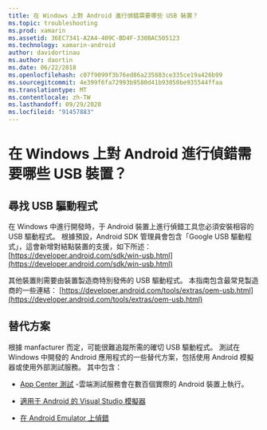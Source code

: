 ```yaml
---
title: 在 Windows 上對 Android 進行偵錯需要哪些 USB 裝置？
ms.topic: troubleshooting
ms.prod: xamarin
ms.assetid: 36EC7341-A2A4-409C-BD4F-330BAC505123
ms.technology: xamarin-android
author: davidortinau
ms.author: daortin
ms.date: 06/22/2018
ms.openlocfilehash: c07f9099f3b76ed86a235883ce335ce19a426b99
ms.sourcegitcommit: 4e399f6fa72993b9580d41b93050be935544ffaa
ms.translationtype: MT
ms.contentlocale: zh-TW
ms.lasthandoff: 09/29/2020
ms.locfileid: "91457883"
---
```

# <a name="what-usb-drivers-do-i-need-to-debug-android-on-windows"></a>在 Windows 上對 Android 進行偵錯需要哪些 USB 裝置？

## <a name="finding-usb-drivers"></a>尋找 USB 驅動程式

在 Windows 中進行開發時，于 Android 裝置上進行偵錯工具您必須安裝相容的 USB 驅動程式。 根據預設，Android SDK 管理員會包含「Google USB 驅動程式」，這會新增對結點裝置的支援，如下所述： [https://developer.android.com/sdk/win-usb.html](https://developer.android.com/sdk/win-usb.html)

其他裝置則需要由裝置製造商特別發佈的 USB 驅動程式。 本指南包含最常見製造商的一些連結： [https://developer.android.com/tools/extras/oem-usb.html](https://developer.android.com/tools/extras/oem-usb.html)

## <a name="alternatives"></a>替代方案

根據 manfacturer 而定，可能很難追蹤所需的確切 USB 驅動程式。 測試在 Windows 中開發的 Android 應用程式的一些替代方案，包括使用 Android 模擬器或使用外部測試服務。 其中包含：

- [App Center 測試](/appcenter/test-cloud/) -雲端測試服務會在數百個實際的 Android 裝置上執行。

- [適用于 Android 的 Visual Studio 模擬器](https://visualstudio.microsoft.com/vs/msft-android-emulator/)

- [在 Android Emulator 上偵錯](~/android/deploy-test/debugging/debug-on-emulator.md)